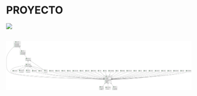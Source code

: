 # PROYECTO



![](https://www.mundodeportivo.com/alfabeta/hero/2023/09/mortal-kombat-1-key-art.jpg?width=1200&aspect_ratio=16:9)


## ![](/out/docs/diagrama/diagrama.png)
